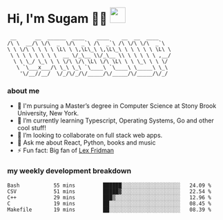 <h1>
  Hi, I'm Sugam 👨‍💻
  <img src="https://media.giphy.com/media/hvRJCLFzcasrR4ia7z/giphy.gif" width="36px"/>
</h1>

```
 __      __  ______  ____    ____    __  __  ____
/\ \  __/\ \/\  _  \/\  _`\ /\  _`\ /\ \/\ \/\  _`\
\ \ \/\ \ \ \ \ \L\ \ \,\L\_\ \,\L\_\ \ \ \ \ \ \L\ \
 \ \ \ \ \ \ \ \  __ \/_\__ \\/_\__ \\ \ \ \ \ \ ,__/
  \ \ \_/ \_\ \ \ \/\ \/\ \L\ \/\ \L\ \ \ \_\ \ \ \/
   \ `\___x___/\ \_\ \_\ `\____\ `\____\ \_____\ \_\
    '\/__//__/  \/_/\/_/\/_____/\/_____/\/_____/\/_/

```
### about me
- 🏫 I'm pursuing a Master’s degree in Computer Science at Stony Brook University, New York.
- 🌱 I’m currently learning Typescript, Operating Systems, Go and other cool stuff!
- 👯 I’m looking to collaborate on full stack web apps.
- 💬 Ask me about React, Python, books and music
- ⚡ Fun fact: Big fan of [Lex Fridman](https://twitter.com/lexfridman)

<!-- - 📫 How to reach me: ... -->
<!-- - 😄 Pronouns: ... -->


### my weekly development breakdown
<!--START_SECTION:waka-->

```text
Bash           55 mins         ██████░░░░░░░░░░░░░░░░░░░   24.09 %
CSV            51 mins         █████▓░░░░░░░░░░░░░░░░░░░   22.54 %
C++            29 mins         ███▒░░░░░░░░░░░░░░░░░░░░░   12.96 %
C              19 mins         ██░░░░░░░░░░░░░░░░░░░░░░░   08.45 %
Makefile       19 mins         ██░░░░░░░░░░░░░░░░░░░░░░░   08.39 %
```

<!--END_SECTION:waka-->

